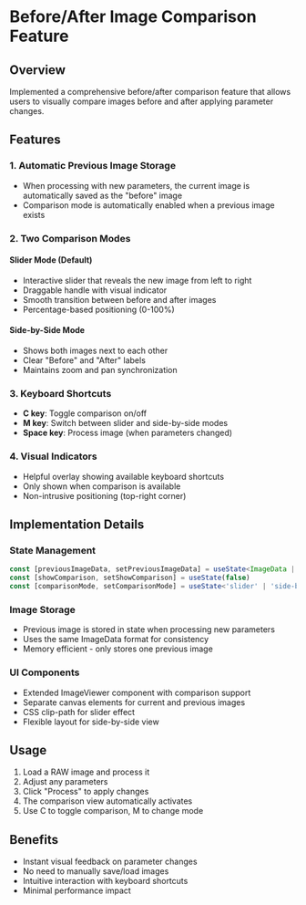 # Before/After Image Comparison Feature

## Overview
Implemented a comprehensive before/after comparison feature that allows users to visually compare images before and after applying parameter changes.

## Features

### 1. Automatic Previous Image Storage
- When processing with new parameters, the current image is automatically saved as the "before" image
- Comparison mode is automatically enabled when a previous image exists

### 2. Two Comparison Modes

#### Slider Mode (Default)
- Interactive slider that reveals the new image from left to right
- Draggable handle with visual indicator
- Smooth transition between before and after images
- Percentage-based positioning (0-100%)

#### Side-by-Side Mode
- Shows both images next to each other
- Clear "Before" and "After" labels
- Maintains zoom and pan synchronization

### 3. Keyboard Shortcuts
- **C key**: Toggle comparison on/off
- **M key**: Switch between slider and side-by-side modes
- **Space key**: Process image (when parameters changed)

### 4. Visual Indicators
- Helpful overlay showing available keyboard shortcuts
- Only shown when comparison is available
- Non-intrusive positioning (top-right corner)

## Implementation Details

### State Management
```typescript
const [previousImageData, setPreviousImageData] = useState<ImageData | null>(null)
const [showComparison, setShowComparison] = useState(false)
const [comparisonMode, setComparisonMode] = useState<'slider' | 'side-by-side'>('slider')
```

### Image Storage
- Previous image is stored in state when processing new parameters
- Uses the same ImageData format for consistency
- Memory efficient - only stores one previous image

### UI Components
- Extended ImageViewer component with comparison support
- Separate canvas elements for current and previous images
- CSS clip-path for slider effect
- Flexible layout for side-by-side view

## Usage
1. Load a RAW image and process it
2. Adjust any parameters
3. Click "Process" to apply changes
4. The comparison view automatically activates
5. Use C to toggle comparison, M to change mode

## Benefits
- Instant visual feedback on parameter changes
- No need to manually save/load images
- Intuitive interaction with keyboard shortcuts
- Minimal performance impact